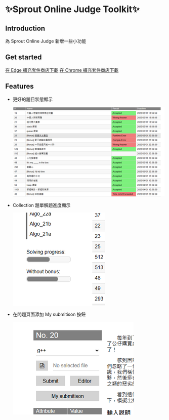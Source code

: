 # ✨Sprout Online Judge Toolkit✨

## Introduction
為 Sprout Online Judge 新增一些小功能

## Get started
[在 Edge 擴充套件商店下載]()
[在 Chrome 擴充套件商店下載]()


## Features
- 更好的題目狀態顯示

    ![](/assets/extension/2023-04-20-13-00-05.png)
- Collection 題單解題進度顯示

    ![](/assets/extension/2023-04-20-13-00-39.png)
- 在問題頁面添加 My submitison 按鈕

    ![](/assets/extension/2023-04-20-13-02-35.png)
